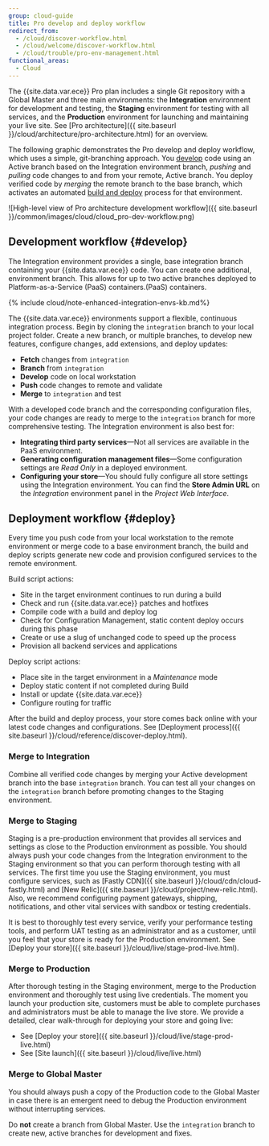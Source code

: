 ```yaml
---
group: cloud-guide
title: Pro develop and deploy workflow
redirect_from:
  - /cloud/discover-workflow.html
  - /cloud/welcome/discover-workflow.html
  - /cloud/trouble/pro-env-management.html
functional_areas:
  - Cloud
---
```


The {{site.data.var.ece}} Pro plan includes a single Git repository with a Global Master and three main environments: the **Integration** environment for development and testing, the **Staging** environment for testing with all services, and the **Production** environment for launching and maintaining your live site. See [Pro architecture]({{ site.baseurl }}/cloud/architecture/pro-architecture.html) for an overview.

The following graphic demonstrates the Pro develop and deploy workflow, which uses a simple, git-branching approach. You [develop](#develop) code using an Active branch based on the Integration environment branch, _pushing_ and _pulling_ code changes to and from your remote, Active branch. You deploy verified code by _merging_ the remote branch to the base branch, which activates an automated [build and deploy](#deploy) process for that environment.

![High-level view of Pro architecture development workflow]({{ site.baseurl }}/common/images/cloud/cloud_pro-dev-workflow.png)

## Development workflow {#develop}

The Integration environment provides a single, base integration branch containing your {{site.data.var.ece}} code. You can create one additional, environment branch. This allows for up to two active branches deployed to Platform-as-a-Service (PaaS) containers.(PaaS) containers.

{% include cloud/note-enhanced-integration-envs-kb.md%}

The {{site.data.var.ece}} environments support a flexible, continuous integration process. Begin by cloning the `integration` branch to your local project folder. Create a new branch, or multiple branches, to develop new features, configure changes, add extensions, and deploy updates:

-  **Fetch** changes from `integration`
-  **Branch** from `integration`
-  **Develop** code on local workstation
-  **Push** code changes to remote and validate
-  **Merge** to `integration` and test

With a developed code branch and the corresponding configuration files, your code changes are ready to merge to the `integration` branch for more comprehensive testing. The Integration environment is also best for:

-  **Integrating third party services**—Not all services are available in the PaaS environment.
-  **Generating configuration management files**—Some configuration settings are _Read Only_ in a deployed environment.
-  **Configuring your store**—You should fully configure all store settings using the Integration environment. You can find the **Store Admin URL** on the _Integration_ environment panel in the _Project Web Interface_.

## Deployment workflow {#deploy}

Every time you push code from your local workstation to the remote environment or merge code to a base environment branch, the build and deploy scripts generate new code and provision configured services to the remote environment.

Build script actions:

-  Site in the target environment continues to run during a build
-  Check and run {{site.data.var.ece}} patches and hotfixes
-  Compile code with a build and deploy log
-  Check for Configuration Management, static content deploy occurs during this phase
-  Create or use a slug of unchanged code to speed up the process
-  Provision all backend services and applications

Deploy script actions:

-  Place site in the target environment in a _Maintenance_ mode
-  Deploy static content if not completed during Build
-  Install or update {{site.data.var.ece}}
-  Configure routing for traffic

After the build and deploy process, your store comes back online with your latest code changes and configurations. See [Deployment process]({{ site.baseurl }}/cloud/reference/discover-deploy.html).

### Merge to Integration

Combine all verified code changes by merging your Active development branch into the base `integration` branch. You can test all your changes on the `integration` branch before promoting changes to the Staging environment.

### Merge to Staging

Staging is a pre-production environment that provides all services and settings as close to the Production environment as possible. You should always push your code changes from the Integration environment to the Staging environment so that you can perform thorough testing with all services. The first time you use the Staging environment, you must configure services, such as [Fastly CDN]({{ site.baseurl }}/cloud/cdn/cloud-fastly.html) and [New Relic]({{ site.baseurl }}/cloud/project/new-relic.html). Also, we recommend configuring payment gateways, shipping, notifications, and other vital services with sandbox or testing credentials.

It is best to thoroughly test every service, verify your performance testing tools, and perform UAT testing as an administrator and as a customer, until you feel that your store is ready for the Production environment. See [Deploy your store]({{ site.baseurl }}/cloud/live/stage-prod-live.html).

### Merge to Production

After thorough testing in the Staging environment, merge to the Production environment and thoroughly test using live credentials. The moment you launch your production site, customers must be able to complete purchases and administrators must be able to manage the live store. We provide a detailed, clear walk-through for deploying your store and going live:

-  See [Deploy your store]({{ site.baseurl }}/cloud/live/stage-prod-live.html)
-  See [Site launch]({{ site.baseurl }}/cloud/live/live.html)

### Merge to Global Master

You should always push a copy of the Production code to the Global Master in case there is an emergent need to debug the Production environment without interrupting services.

Do **not** create a branch from Global Master. Use the `integration` branch to create new, active branches for development and fixes.
